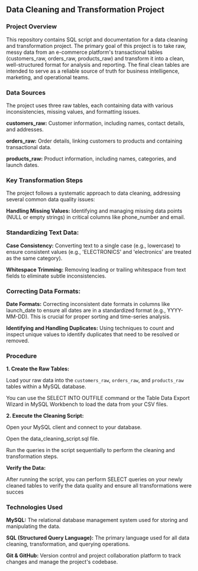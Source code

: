 ## Data Cleaning and Transformation Project

### Project Overview

This repository contains SQL script and documentation for a data cleaning and transformation project. The primary goal of this project is to take raw, messy data from an e-commerce platform's transactional tables (customers_raw, orders_raw, products_raw) and transform it into a clean, well-structured format for analysis and reporting. The final clean tables are intended to serve as a reliable source of truth for business intelligence, marketing, and operational teams.

### Data Sources
The project uses three raw tables, each containing data with various inconsistencies, missing values, and formatting issues.

**customers_raw:** Customer information, including names, contact details, and addresses.

**orders_raw:** Order details, linking customers to products and containing transactional data.

**products_raw:** Product information, including names, categories, and launch dates.

### Key Transformation Steps
The project follows a systematic approach to data cleaning, addressing several common data quality issues:

**Handling Missing Values:** Identifying and managing missing data points (NULL or empty strings) in critical columns like phone_number and email.

### Standardizing Text Data:

**Case Consistency:** Converting text to a single case (e.g., lowercase) to ensure consistent values (e.g., 'ELECTRONICS' and 'electronics' are treated as the same category).

**Whitespace Trimming:** Removing leading or trailing whitespace from text fields to eliminate subtle inconsistencies.

### Correcting Data Formats:

**Date Formats:** Correcting inconsistent date formats in columns like launch_date to ensure all dates are in a standardized format (e.g., YYYY-MM-DD). This is crucial for proper sorting and time-series analysis.

**Identifying and Handling Duplicates:** Using techniques to count and inspect unique values to identify duplicates that need to be resolved or removed.

### Procedure 

**1. Create the Raw Tables:**

Load your raw data into the `customers_raw`, `orders_raw`, and `products_raw` tables within a MySQL database.

You can use the SELECT INTO OUTFILE command or the Table Data Export Wizard in MySQL Workbench to load the data from your CSV files.

**2. Execute the Cleaning Script:**

Open your MySQL client and connect to your database.

Open the data_cleaning_script.sql file.

Run the queries in the script sequentially to perform the cleaning and transformation steps.

**Verify the Data:**

After running the script, you can perform SELECT queries on your newly cleaned tables to verify the data quality and ensure all transformations were succes


### Technologies Used
**MySQL:** The relational database management system used for storing and manipulating the data.

**SQL (Structured Query Language):** The primary language used for all data cleaning, transformation, and querying operations.

**Git & GitHub:** Version control and project collaboration platform to track changes and manage the project's codebase.
